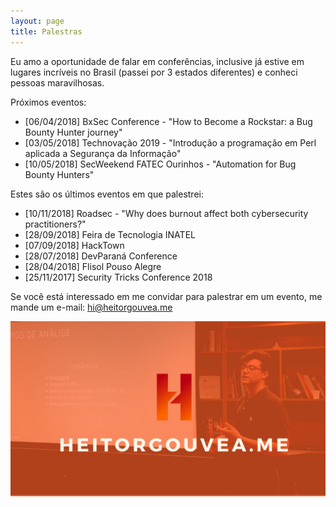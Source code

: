 ```yaml
---
layout: page
title: Palestras
---
```


Eu amo a oportunidade de falar em conferências, inclusive já estive em lugares incríveis no Brasil (passei por 3 estados diferentes) e conheci pessoas maravilhosas.

Próximos eventos:

- [06/04/2018] BxSec Conference - "How to Become a Rockstar: a Bug Bounty Hunter journey"
- [03/05/2018] Technovação 2019 - "Introdução a programação em Perl aplicada a Segurança da Informação"
- [10/05/2018] SecWeekend FATEC Ourinhos - "Automation for Bug Bounty Hunters"

Estes são os últimos eventos em que palestrei:

- [10/11/2018] Roadsec - "Why does burnout affect both cybersecurity practitioners?"
- [28/09/2018] Feira de Tecnologia INATEL
- [07/09/2018] HackTown
- [28/07/2018] DevParaná Conference
- [28/04/2018] Flisol Pouso Alegre
- [25/11/2017] Security Tricks Conference 2018

Se você está interessado em me convidar para palestrar em um evento, me mande um e-mail: hi@heitorgouvea.me

![](/images/photos/heitor-gouvea.png)
